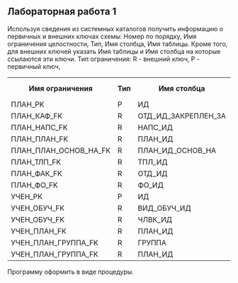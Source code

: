 ## Лабораторная работа 1</br>
Используя сведения из системных каталогов получить информацию о первичных и внешних ключах схемы: Номер по порядку, Имя ограничения целостности, Тип, Имя столбца, Имя таблицы. Кроме того, для внешних ключей указать Имя таблицы и Имя столбца на которые ссылаются эти ключи.
Тип ограничения: R - внешний ключ, P - первичный ключ,
<table
>
<tr><th>Имя ограничения</th>       <th>Тип</th> <th>Имя столбца</th>         <th>Имя таблицы</th> <th>Имя таблицы</th> <th>Имя столбц</th></tr>
<tr><td>ПЛАН_PK       </td>         <td>P </td> <td>ИД    </td>              <td>Н_ПЛАНЫ</td>     <td>        </td>    <td></td> </tr>
<tr><td>ПЛАН_КАФ_FK    </td>        <td>R </td> <td>ОТД_ИД_ЗАКРЕПЛЕН_ЗА </td><td>Н_ПЛАНЫ</td>     <td>Н_ОТДЕЛЫ </td>  <td> ИД</td> </tr>
<tr><td>ПЛАН_НАПС_FK   </td>        <td>R </td><td> НАПС_ИД   </td>          <td>Н_ПЛАНЫ</td>     <td>Н_НАПРАВЛЕН</td> <td>ИД</td> </tr>
<tr><td>ПЛАН_ПЛАН_FK    </td>       <td>R </td> <td>ПЛАН_ИД             <td>Н_ПЛАНЫ </td>    <td>Н_ПЛАНЫ</td>    <td>  ИД</td> </tr>
<tr><td>ПЛАН_ПЛАН_ОСНОВ_НА_FK</td>  <td>R </td><td> ПЛАН_ИД_ОСНОВ_НА </td>   <td>Н_ПЛАНЫ</td>     <td>Н_ПЛАНЫ  </td>   <td>ИД</td> </tr>
<tr><td>ПЛАН_ТЛП_FK       </td>     <td>R</td> <td> ТПЛ_ИД  </td>            <td>Н_ПЛАНЫ </td>    <td>Н_ТИПЫ_ПЛАН</td><td> ИД</td> </tr>
<tr><td>ПЛАН_ФАК_FK   </td>         <td>R</td> <td> ОТД_ИД  </td>            <td>Н_ПЛАНЫ </td>    <td>Н_ОТДЕЛЫ </td>  <td> ИД</td> </tr>
<tr><td>ПЛАН_ФО_FK   </td>         <td> R</td> <td> ФО_ИД </td>              <td>Н_ПЛАНЫ  </td>   <td>Н_ФОРМЫ_ОБУ</td> <td>ИД</td> </tr>
<tr><td>УЧЕН_PK     </td>           <td>P</td> <td> ИД   </td>               <td>Н_УЧЕНИКИ</td>   <td></td><td> </td></tr> 
<tr><td>УЧЕН_ОБУЧ_FK  </td>         <td>R</td> <td> ВИД_ОБУЧ_ИД  </td>       <td>Н_УЧЕНИКИ </td>  <td>Н_ОБУЧЕНИЯ</td>  <td>ИД_ОБУЧ_ИД</td> </tr>
<tr><td>УЧЕН_ОБУЧ_FK </td>         <td> R</td> <td> ЧЛВК_ИД   </td>          <td>Н_УЧЕНИКИ </td>  <td>Н_ОБУЧЕНИЯ </td> <td>ЧЛВК_ИД</td> </tr>
<tr><td>УЧЕН_ПЛАН_FK </td>         <td> R</td> <td> ПЛАН_ИД  </td>           <td>Н_УЧЕНИКИ </td>  <td>Н_ПЛАНЫ  </td>   <td>ИД</td> </tr>
<tr><td>УЧЕН_ПЛАН_ГРУППА_FK</td>   <td> R</td> <td> ГРУППА  </td>            <td>Н_УЧЕНИКИ </td>  <td>Н_ГРУППЫ_ПЛ</td> <td>ГРУППА</td> </tr>
<tr><td>УЧЕН_ПЛАН_ГРУППА_FK </td>  <td> R</td> <td> ПЛАН_ИД  </td>          <td> Н_УЧЕНИКИ </td>  <td>Н_ГРУППЫ_ПЛ</td> <td>ПЛАН_ИД</td> </tr>
 </table
>
Программу оформить в виде процедуры.
